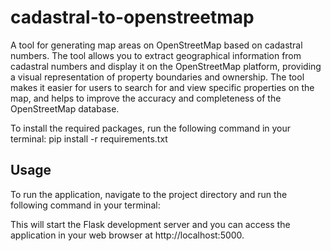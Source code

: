 # cadastral-to-openstreetmap
A tool for generating map areas on OpenStreetMap based on cadastral numbers. The tool allows you to extract geographical information from cadastral numbers and display it on the OpenStreetMap platform, providing a visual representation of property boundaries and ownership. The tool makes it easier for users to search for and view specific properties on the map, and helps to improve the accuracy and completeness of the OpenStreetMap database.

To install the required packages, run the following command in your terminal:
pip install -r requirements.txt

## Usage

To run the application, navigate to the project directory and run the following command in your terminal:

This will start the Flask development server and you can access the application in your web browser at http://localhost:5000.
